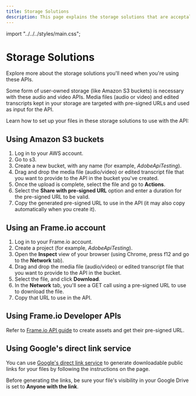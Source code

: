 ```yaml
---
title: Storage Solutions
description: This page explains the storage solutions that are acceptalbe for use with video services.
---
```


import "../../../styles/main.css";

# Storage Solutions

Explore more about the storage solutions you'll need when you're using these APIs.

Some form of user-owned storage (like Amazon S3 buckets) is necessary with these audio and video APIs. Media files (audio or video) and edited transcripts kept in your storage are targeted with pre-signed URLs and used as input for the API.

Learn how to set up your files in these storage solutions to use with the API:

## Using Amazon S3 buckets

  1. Log in to your AWS account.
  2. Go to s3.
  3. Create a new bucket, with any name (for example, *AdobeApiTesting*).
  4. Drag and drop the media file (audio/video) or edited transcript file that you want to provide to the API in the bucket you've created.
  5. Once the upload is complete, select the file and go to **Actions**.
  6. Select the **Share with pre-signed URL** option and enter a duration for the pre-signed URL to be valid.
  7. Copy the generated pre-signed URL to use in the API (it may also copy automatically when you create it).

## Using an Frame.io account

  1. Log in to your Frame.io account.
  2. Create a project (for example, *AdobeApiTesting*).
  3. Open the **Inspect** view of your browser (using Chrome, press f12 and go to the **Network** tab).
  4. Drag and drop the media file (audio/video) or edited transcript file that you want to provide to the API in the bucket.
  5. Select the file, and click **Download**.
  6. In the **Network** tab, you'll see a GET call using a pre-signed URL to use to download the file.
  7. Copy that URL to use in the API.

## Using Frame.io Developer APIs

Refer to [Frame.io API guide](https://developer.frame.io/api/reference/) to create assets and get their pre-signed URL.

## Using Google's direct link service

You can use [Google's direct link service](https://sites.google.com/site/gdocs2direct/?authuser=1&pli=1) to generate downloadable public links for your files by following the instructions on the page.

Before generating the links, be sure your file's visibility in your Google Drive is set to **Anyone with the link**.
